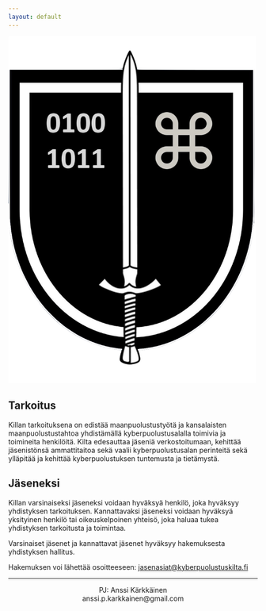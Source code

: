 ```yaml
---
layout: default
---
```


<img src="assets/images/kpk-logo.png" alt="KPK" width="500px" class="center"/>


## Tarkoitus
Killan tarkoituksena on edistää maanpuolustustyötä ja kansalaisten maanpuolustustahtoa yhdistämällä kyberpuolustusalalla toimivia ja toimineita henkilöitä. 
Kilta edesauttaa jäseniä verkostoitumaan, kehittää jäsenistönsä ammattitaitoa sekä vaalii kyberpuolustusalan perinteitä sekä ylläpitää ja kehittää kyberpuolustuksen tuntemusta ja tietämystä.

## Jäseneksi
Killan varsinaiseksi jäseneksi voidaan hyväksyä henkilö, joka hyväksyy yhdistyksen tarkoituksen.
Kannattavaksi jäseneksi voidaan hyväksyä yksityinen henkilö tai oikeuskelpoinen yhteisö, joka haluaa tukea yhdistyksen tarkoitusta ja toimintaa.

Varsinaiset jäsenet ja kannattavat jäsenet hyväksyy hakemuksesta yhdistyksen hallitus.

Hakemuksen voi lähettää osoitteeseen: jasenasiat@kyberpuolustuskilta.fi
<hr>
<p style="text-align: center;">
PJ: Anssi Kärkkäinen 
<BR>
anssi.p.karkkainen@gmail.com
